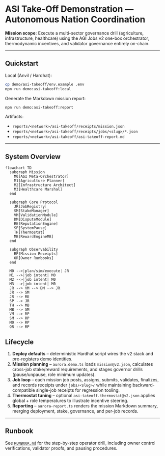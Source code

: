 # ASI Take-Off Demonstration — Autonomous Nation Coordination

**Mission scope:** Execute a multi-sector governance drill (agriculture, infrastructure, healthcare) using the AGI Jobs v2 one-box orchestrator, thermodynamic incentives, and validator governance entirely on-chain.

---

## Quickstart

Local (Anvil / Hardhat):

```bash
cp demo/asi-takeoff/env.example .env
npm run demo:asi-takeoff:local
```

Generate the Markdown mission report:

```bash
npm run demo:asi-takeoff:report
```

Artifacts:

- `reports/<network>/asi-takeoff/receipts/mission.json`
- `reports/<network>/asi-takeoff/receipts/jobs/<slug>/*.json`
- `reports/<network>/asi-takeoff/asi-takeoff-report.md`

---

## System Overview

```mermaid
flowchart TD
  subgraph Mission
    M0[ASI Meta-Orchestrator]
    M1[Agriculture Planner]
    M2[Infrastructure Architect]
    M3[Healthcare Marshal]
  end

  subgraph Core Protocol
    JR[JobRegistry]
    SM[StakeManager]
    VM[ValidationModule]
    DM[DisputeModule]
    RE[ReputationEngine]
    SP[SystemPause]
    TH[Thermostat]
    MB[RewardEngineMB]
  end

  subgraph Observability
    RP[Mission Receipts]
    OR[Owner Runbooks]
  end

  M0 -->|plan/sim/execute| JR
  M1 -->|job intent| M0
  M2 -->|job intent| M0
  M3 -->|job intent| M0
  JR --> VM --> DM --> JR
  JR --> SM
  JR --> RE
  SP --> JR
  TH --> MB
  MB --> SM
  VM --> RP
  SM --> RP
  M0 --> RP
  OR --> RP
```

## Lifecycle

1. **Deploy defaults** – deterministic Hardhat script wires the v2 stack and pre-registers demo identities.
2. **Mission planning** – `aurora.demo.ts` loads `mission@v2.json`, calculates cross-job stake/reward requirements, and stages governor drills (pause/unpause, role minimum updates).
3. **Job loop** – each mission job posts, assigns, submits, validates, finalizes, and records receipts under `jobs/<slug>/` while maintaining backward-compatible single-job receipts for regression tooling.
4. **Thermostat tuning** – optional `asi-takeoff.thermostat@v2.json` applies global + role temperatures to illustrate incentive steering.
5. **Reporting** – `aurora-report.ts` renders the mission Markdown summary, merging deployment, stake, governance, and per-job records.

---

## Runbook

See [`RUNBOOK.md`](./RUNBOOK.md) for the step-by-step operator drill, including owner control verifications, validator proofs, and pausing procedures.
